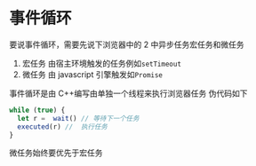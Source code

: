 # 事件循环

要说事件循环，需要先说下浏览器中的 2 中异步任务宏任务和微任务

1. 宏任务 由宿主环境触发的任务例如`setTimeout`
2. 微任务 由 javascript 引擎触发如`Promise`

事件循环是由 C++编写由单独一个线程来执行浏览器任务
伪代码如下

```js
while (true) {
  let r =  wait() // 等待下一个任务
  executed(r) //  执行任务
}
```

微任务始终要优先于宏任务
